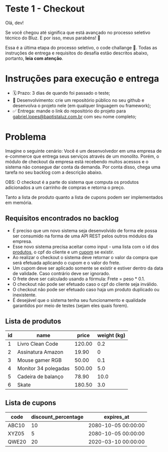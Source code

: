 # Teste 1 - Checkout

Olá, dev! 

Se você chegou até significa que está avançado no processo seletivo técnico do Bluz. E por isso, meus parabéns! 🥳

Essa é a última etapa do processo seletivo, o code challange 🥋. Todas as instruções de entrega e requisitos do desafia estão descritos abaixo, portanto, **leia com atenção**.

# Instruções para execução e entrega

- 🗓️ Prazo: 3 dias de quando foi passado o teste;
- 📄 Desenvolvimento: crie um repositório público no seu github e desenvolva o projeto nele (em qualquer linguagem ou framework);
- ✅ Entrega: mande o link do repositório do projeto para gabriel.lopes@baptistaluz.com.br com seu nome completo;

# Problema

Imagine o seguinte cenário: Você é um desenvolvedor em uma empresa de e-commerce que entrega seus serviços através de um monolíto. Porém, o módulo de checkout da empresa está recebendo muitos acessos e o sistema não consegue dar conta da demanda. Por conta disso, chega uma tarefa no seu backlog com a descrição abaixo.

OBS: O checkout é a parte do sistema que computa os produtos adicionados a um carrinho de compras e retorna o preço.

Tanto a lista de produto quanto a lista de cupons podem ser implementados em memória.

## Requisitos encontrados no backlog

- É preciso que um novo sistema seja desenvolvido de forma ele possa ser consumido na forma de uma API REST pelos outros módulos da empresa.
- Esse novo sistema precisa aceitar como input - uma lista com o id dos [produtos](#produtos), o cpf do cliente e um [cupom](#cupom) se existir.
- Ao realizar o checkout o sistema deve retornar o valor da compra que será efetuada aplicando o cupom e o valor do frete.
- Um cupom deve ser aplicado somente se existir e estiver dentro da data de validade. Caso contrário deve ser ignorado.
- O frete deve ser calculado usando a fórmula: Frete = peso * 0.1.
- O checkout não pode ser efetuado caso o cpf do cliente seja inválido.
- O checkout não pode ser efetuado caso haja um produto duplicado ou inexistente.
- É desejável que o sistema tenha seu funcionamento e qualidade garantidos por meio de testes (sejam eles quais forem).

## Lista de <a name="produtos">produtos</a>

| id | name | price | weight (kg)
| ---| --- | --- | --- |
| 1  | Livro Clean Code | 120.00 | 0.2
| 2  | Assinatura Amazon | 19.90 | 0
| 3  | Mouse gamer RGB | 50.00 | 0.1
| 4  | Monitor 34 polegadas | 500.00 | 5.0
| 5  | Cadeira de balanço | 78.90 | 10.0
| 6  | Skate | 180.50 | 3.0


## Lista de <a name="cupom">cupons</a>

| code | discount_percentage | expires_at |
| ---| --- | --- |
| ABC10 | 10 | 2080-10-05 00:00:00
| XYZ05 | 5 | 2080-10-05 00:00:00
| QWE20 | 20 | 2020-03-10 00:00:00

